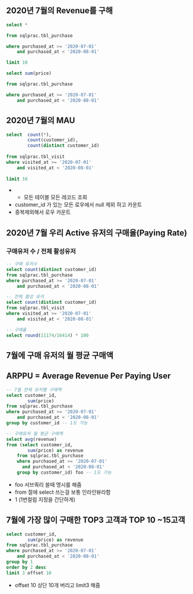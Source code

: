 ## 2020년 7월의 Revenue를 구해

```SQL
select *

from sqlprac.tbl_purchase

where purchased_at >= '2020-07-01'
	and purchased_at < '2020-08-01'

limit 10
```

```SQL
select sum(price)

from sqlprac.tbl_purchase

where purchased_at >= '2020-07-01'
	and purchased_at < '2020-08-01'
```


## 2020년 7월의 MAU

```SQL
select 	count(*),
		count(customer_id),  
		count(distinct customer_id)
        
from sqlprac.tbl_visit
where visited_at >= '2020-07-01'
	and visited_at < '2020-08-01'
    
limit 10
```

- * 모든 테이블 모든 레코드 조회
- customer_id 가 있는 모든 로우에서 null 제외 하고 카운트
- 중복제외해서 로우 카운트


## 2020년 7월 우리 Active 유저의 구매율(Paying Rate)
### 구매유저 수 / 전체 활성유저

```SQL
-- 구매 유저수
select count(distinct customer_id)      
from sqlprac.tbl_purchase
where purchased_at >= '2020-07-01'
	and purchased_at < '2020-08-01' 
```

```SQL
-- 전체 활성 유저
select count(distinct customer_id)
from sqlprac.tbl_visit
where visited_at >= '2020-07-01'
	and visited_at < '2020-08-01'
```

```SQL
-- 구매율
select round(11174/16414) * 100
```

## 7월에 구매 유저의 월 평균 구매액
## ARPPU = Average Revenue Per Paying User

```SQL
-- 7월 전체 유저별 구매액
select customer_id,
		sum(price)
from sqlprac.tbl_purchase
where purchased_at >= '2020-07-01'
	and purchased_at < '2020-08-01'
group by customer_id -- 1도 가능
```

```SQL
-- 구매유저 월 평균 구매액
select avg(revenue)
from (select customer_id,
		sum(price) as revenue
    from sqlprac.tbl_purchase
    where purchased_at >= '2020-07-01'
	  and purchased_at < '2020-08-01'
    group by customer_id) foo -- 1도 가능
```
- foo 서브쿼리 쓸때 명시를 해줌
- from 절에 select 쓰는걸 보통 인라인뷰라함
- 1 (1번컬럼 지정을 간단하게)

## 7월에 가장 많이 구매한 TOP3 고객과 TOP 10 ~15고객

```SQL
select customer_id,
		sum(price) as revenue
from sqlprac.tbl_purchase
where purchased_at >= '2020-07-01'
	and purchased_at < '2020-08-01'
group by 1
order by 2 desc
limit 3 offset 10
```

- offset 10 상단 10개 버리고 limit3 해줌